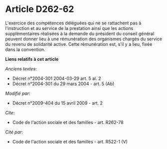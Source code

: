 # Article D262-62

L'exercice des compétences déléguées qui ne se rattachent pas à l'instruction et au service de la prestation ainsi que les
actions supplémentaires réalisées à la demande du président du conseil général peuvent donner lieu à une rémunération des
organismes chargés du service du revenu de solidarité active. Cette rémunération est, s'il y a lieu, fixée dans la
convention.

**Liens relatifs à cet article**

_Anciens textes_:

  - Décret n°2004-301 2004-03-29 art. 5 al. 2
  - Décret n°2004-301 du 29 mars 2004 - art. 5 (Ab)

_Modifié par_:

  - Décret n°2009-404 du 15 avril 2009 - art. 2

_Cite_:

  - Code de l'action sociale et des familles - art. R262-78

_Cité par_:

  - Code de l'action sociale et des familles - art. R522-1 (V)
